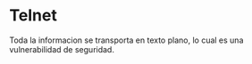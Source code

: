 # Telnet

Toda la informacion se transporta en texto plano, lo cual es una vulnerabilidad de seguridad.